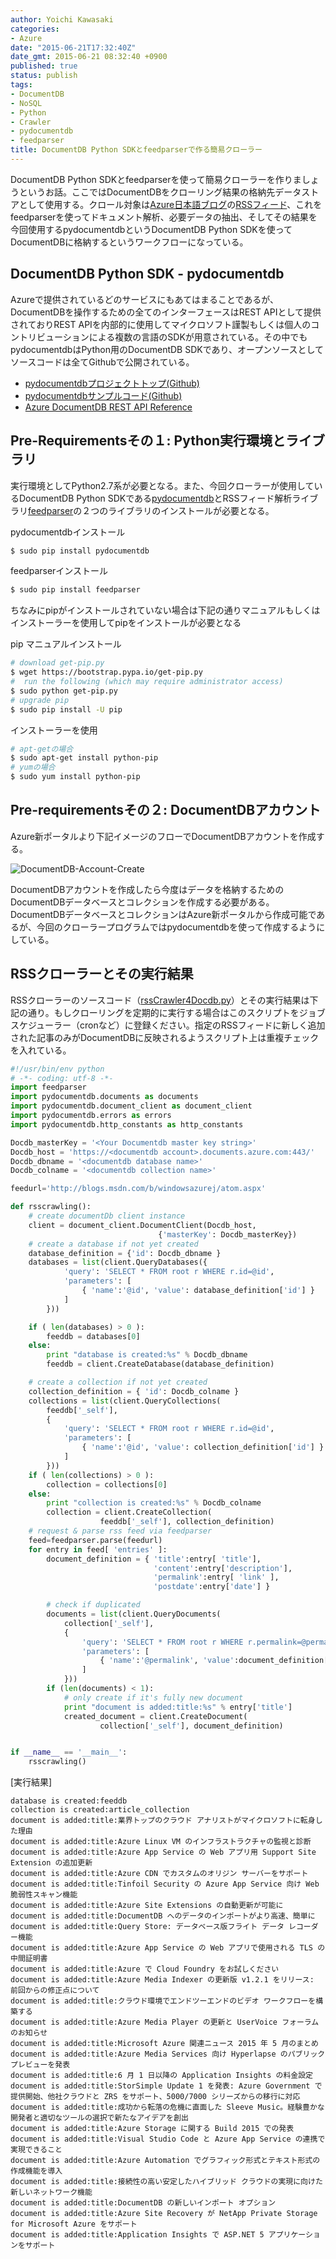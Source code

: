 ```yaml
---
author: Yoichi Kawasaki
categories:
- Azure
date: "2015-06-21T17:32:40Z"
date_gmt: 2015-06-21 08:32:40 +0900
published: true
status: publish
tags:
- DocumentDB
- NoSQL
- Python
- Crawler
- pydocumentdb
- feedparser
title: DocumentDB Python SDKとfeedparserで作る簡易クローラー
---
```


DocumentDB Python SDKとfeedparserを使って簡易クローラーを作りましょうというお話。ここではDocumentDBをクローリング結果の格納先データストアとして使用する。クロール対象は[Azure日本語ブログ](http://blogs.msdn.com/b/windowsazurej/)の[RSSフィード](http://blogs.msdn.com/b/windowsazurej/atom.aspx)、これをfeedparserを使ってドキュメント解析、必要データの抽出、そしてその結果を今回使用するpydocumentdbというDocumentDB Python SDKを使ってDocumentDBに格納するというワークフローになっている。

## DocumentDB Python SDK - pydocumentdb

Azureで提供されているどのサービスにもあてはまることであるが、DocumentDBを操作するための全てのインターフェースはREST APIとして提供されておりREST APIを内部的に使用してマイクロソフト謹製もしくは個人のコントリビューションによる複数の言語のSDKが用意されている。その中でもpydocumentdbはPython用のDocumentDB SDKであり、オープンソースとしてソースコードは全てGithubで公開されている。

- [pydocumentdbプロジェクトトップ(Github)](https://github.com/Azure/azure-documentdb-python)
- [pydocumentdbサンプルコード(Github)](https://github.com/Azure/azure-documentdb-python/blob/master/test/crud_tests.py)
- [Azure DocumentDB REST API Reference](https://msdn.microsoft.com/en-us/library/azure/dn781481.aspx)

## Pre-Requirementsその１: Python実行環境とライブラリ

実行環境としてPython2.7系が必要となる。また、今回クローラーが使用しているDocumentDB Python SDKである[pydocumentdb](https://github.com/Azure/azure-documentdb-python)とRSSフィード解析ライブラリ[feedparser](https://github.com/kurtmckee/feedparser)の２つのライブラリのインストールが必要となる。

pydocumentdbインストール
```sh
$ sudo pip install pydocumentdb
```
feedparserインストール
```sh
$ sudo pip install feedparser
```

ちなみにpipがインストールされていない場合は下記の通りマニュアルもしくはインストーラーを使用してpipをインストールが必要となる

pip マニュアルインストール
```sh
# download get-pip.py
$ wget https://bootstrap.pypa.io/get-pip.py
#  run the following (which may require administrator access)
$ sudo python get-pip.py
# upgrade pip
$ sudo pip install -U pip
```

インストーラーを使用
```sh
# apt-getの場合
$ sudo apt-get install python-pip
# yumの場合
$ sudo yum install python-pip
```

## Pre-requirementsその２: DocumentDBアカウント

Azure新ポータルより下記イメージのフローでDocumentDBアカウントを作成する。

![DocumentDB-Account-Create](https://c1.staticflickr.com/1/345/18984569836_dcbd5e82b7_z.jpg)

DocumentDBアカウントを作成したら今度はデータを格納するためのDocumentDBデータベースとコレクションを作成する必要がある。DocumentDBデータベースとコレクションはAzure新ポータルから作成可能であるが、今回のクローラープログラムではpydocumentdbを使って作成するようにしている。

## RSSクローラーとその実行結果

RSSクローラーのソースコード（[rssCrawler4Docdb.py](https://gist.github.com/yokawasa/e41c1517700ebc6f67df)）とその実行結果は下記の通り。もしクローリングを定期的に実行する場合はこのスクリプトをジョブスケジューラー（cronなど）に登録ください。指定のRSSフィードに新しく追加された記事のみがDocumentDBに反映されるようスクリプト上は重複チェックを入れている。

```python
#!/usr/bin/env python
# -*- coding: utf-8 -*-
import feedparser
import pydocumentdb.documents as documents
import pydocumentdb.document_client as document_client
import pydocumentdb.errors as errors
import pydocumentdb.http_constants as http_constants

Docdb_masterKey = '<Your Documentdb master key string>'
Docdb_host = 'https://<documentdb account>.documents.azure.com:443/'
Docdb_dbname = '<documentdb database name>'
Docdb_colname = '<documentdb collection name>'

feedurl='http://blogs.msdn.com/b/windowsazurej/atom.aspx'

def rsscrawling():
    # create documentDb client instance
    client = document_client.DocumentClient(Docdb_host,
                                 {'masterKey': Docdb_masterKey})
    # create a database if not yet created
    database_definition = {'id': Docdb_dbname }
    databases = list(client.QueryDatabases({
            'query': 'SELECT * FROM root r WHERE r.id=@id',
            'parameters': [
                { 'name':'@id', 'value': database_definition['id'] }
            ]
        }))

    if ( len(databases) > 0 ):
        feeddb = databases[0]
    else:
        print "database is created:%s" % Docdb_dbname
        feeddb = client.CreateDatabase(database_definition)

    # create a collection if not yet created
    collection_definition = { 'id': Docdb_colname }
    collections = list(client.QueryCollections(
        feeddb['_self'],
        {
            'query': 'SELECT * FROM root r WHERE r.id=@id',
            'parameters': [
                { 'name':'@id', 'value': collection_definition['id'] }
            ]
        }))
    if ( len(collections) > 0 ):
        collection = collections[0]
    else:
        print "collection is created:%s" % Docdb_colname
        collection = client.CreateCollection(
                    feeddb['_self'], collection_definition)
    # request & parse rss feed via feedparser
    feed=feedparser.parse(feedurl)
    for entry in feed[ 'entries' ]:
        document_definition = { 'title':entry[ 'title'],
                                'content':entry['description'],
                                'permalink':entry[ 'link' ],
                                'postdate':entry['date'] }

        # check if duplicated
        documents = list(client.QueryDocuments(
            collection['_self'],
            {
                'query': 'SELECT * FROM root r WHERE r.permalink=@permalink',
                'parameters': [
                    { 'name':'@permalink', 'value':document_definition['permalink'] }
                ]
            }))
        if (len(documents) < 1):
            # only create if it's fully new document
            print "document is added:title:%s" % entry['title']
            created_document = client.CreateDocument(
                    collection['_self'], document_definition)


if __name__ == '__main__':
    rsscrawling()
```

[実行結果]
```
database is created:feeddb
collection is created:article_collection
document is added:title:業界トップのクラウド アナリストがマイクロソフトに転身した理由
document is added:title:Azure Linux VM のインフラストラクチャの監視と診断
document is added:title:Azure App Service の Web アプリ用 Support Site Extension の追加更新
document is added:title:Azure CDN でカスタムのオリジン サーバーをサポート
document is added:title:Tinfoil Security の Azure App Service 向け Web 脆弱性スキャン機能
document is added:title:Azure Site Extensions の自動更新が可能に
document is added:title:DocumentDB へのデータのインポートがより高速、簡単に
document is added:title:Query Store: データベース版フライト データ レコーダー機能
document is added:title:Azure App Service の Web アプリで使用される TLS の中間証明書
document is added:title:Azure で Cloud Foundry をお試しください
document is added:title:Azure Media Indexer の更新版 v1.2.1 をリリース: 前回からの修正点について
document is added:title:クラウド環境でエンドツーエンドのビデオ ワークフローを構築する
document is added:title:Azure Media Player の更新と UserVoice フォーラムのお知らせ
document is added:title:Microsoft Azure 関連ニュース 2015 年 5 月のまとめ
document is added:title:Azure Media Services 向け Hyperlapse のパブリック プレビューを発表
document is added:title:6 月 1 日以降の Application Insights の料金設定
document is added:title:StorSimple Update 1 を発表: Azure Government で提供開始、他社クラウドと ZRS をサポート、5000/7000 シリーズからの移行に対応
document is added:title:成功から転落の危機に直面した Sleeve Music。経験豊かな開発者と適切なツールの選択で新たなアイデアを創出
document is added:title:Azure Storage に関する Build 2015 での発表
document is added:title:Visual Studio Code と Azure App Service の連携で実現できること
document is added:title:Azure Automation でグラフィック形式とテキスト形式の作成機能を導入
document is added:title:接続性の高い安定したハイブリッド クラウドの実現に向けた新しいネットワーク機能
document is added:title:DocumentDB の新しいインポート オプション
document is added:title:Azure Site Recovery が NetApp Private Storage for Microsoft Azure をサポート
document is added:title:Application Insights で ASP.NET 5 アプリケーションをサポート
```
